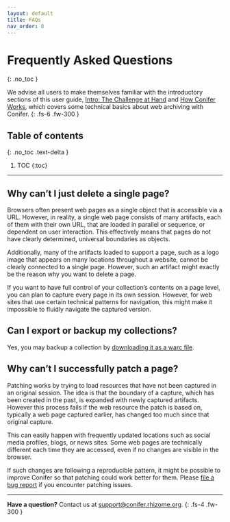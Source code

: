 ```yaml
---
layout: default
title: FAQs
nav_order: 8
---
```


# Frequently Asked Questions
{: .no_toc }

We advise all users to make themselves familiar with the introductory sections of this user guide, [Intro: The Challenge at Hand](../../index) and [How Conifer Works](../how-it-works), which covers some technical basics about web archiving with Conifer.
{: .fs-6 .fw-300 }


## Table of contents
{: .no_toc .text-delta }

1. TOC
{:toc}
---


## Why can’t I just delete a single page?
Browsers often present web pages as a single object that is accessible via a URL. However, in reality, a single web page consists of many artifacts, each of them with their own URL, that are loaded in parallel or sequence, or dependent on user interaction. This effectively means that pages do not have clearly determined, universal boundaries as objects.

Additionally, many of the artifacts loaded to support a page, such as a logo image that appears on many locations throughout a website, cannot be clearly connected to a single page. However, such an artifact might exactly be the reason why you want to delete a page.

If you want to have full control of your collection’s contents on a page level, you can plan to capture every page in its own session. However, for web sites that use certain technical patterns for navigation, this might make it impossible to fluidly navigate the captured version.


## Can I export or backup my collections?
Yes, you may backup a collection by [downloading it as a warc file](../manage-sessions/exporting-warc).

## Why can’t I successfully patch a page?
Patching works by trying to load resources that have not been captured in an original session. The idea is that the boundary of a capture, which has been created in the past, is expanded with newly captured artifacts. However this process fails if the web resource the patch is based on, typically a web page captured earlier, has changed too much since that original capture.

This can easily happen with frequently updated locations such as social media profiles, blogs, or news sites. Some web pages are technically different each time they are accessed, even if no changes are visible in the browser.

If such changes are following a reproducible pattern, it might be possible to improve Conifer so that patching could work better for them. Please [file a bug report](../report-bug) if you encounter patching issues.

<!-- ## What are some best practices when capturing pages?


## Why doesn’t my captured page look or behave as expected? -->


---
**Have a question?** Contact us at [support@conifer.rhizome.org](mailto:support@conifer.rhizome.org).
{: .fs-4 .fw-300 }
